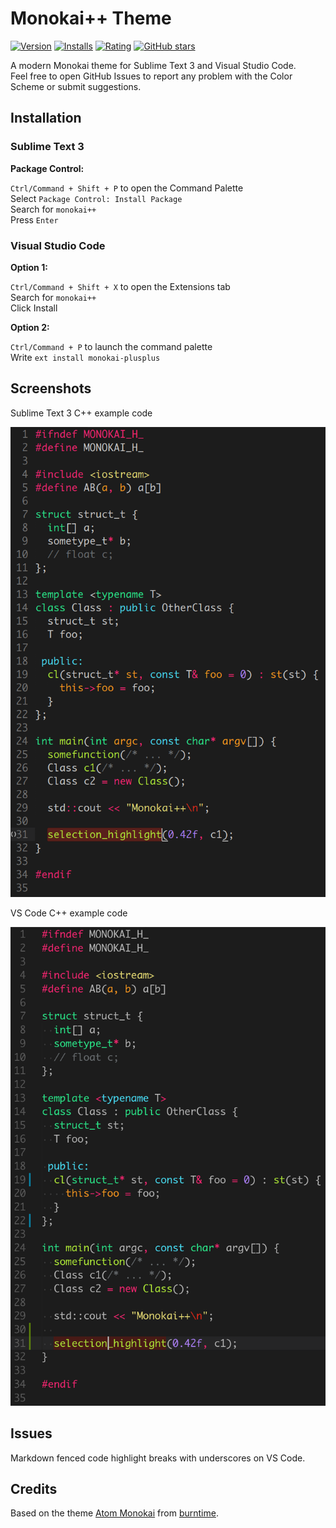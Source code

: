 # Monokai++ Theme

[![Version](https://vsmarketplacebadge.apphb.com/version/dcasella.monokai-plusplus.svg)](https://marketplace.visualstudio.com/items?itemName=dcasella.monokai-plusplus)
[![Installs](https://vsmarketplacebadge.apphb.com/installs/dcasella.monokai-plusplus.svg)](https://marketplace.visualstudio.com/items?itemName=dcasella.monokai-plusplus)
[![Rating](https://vsmarketplacebadge.apphb.com/rating/dcasella.monokai-plusplus.svg)](https://marketplace.visualstudio.com/items?itemName=dcasella.monokai-plusplus)
[![GitHub stars](https://img.shields.io/github/stars/dcasella/monokai-plusplus.svg?style=social&label=Star)](https://github.com/dcasella/monokai-plusplus)

A modern Monokai theme for Sublime Text 3 and Visual Studio Code.  
Feel free to open GitHub Issues to report any problem with the Color Scheme or submit suggestions.

## Installation

### Sublime Text 3

**Package Control:**

`Ctrl/Command + Shift + P` to open the Command Palette  
Select `Package Control: Install Package`  
Search for `monokai++`  
Press `Enter`

### Visual Studio Code

**Option 1:**

`Ctrl/Command + Shift + X` to open the Extensions tab  
Search for `monokai++`  
Click Install

**Option 2:**

`Ctrl/Command + P` to launch the command palette  
Write `ext install monokai-plusplus`

## Screenshots

Sublime Text 3 C++ example code

![ST3 Screenshot](screenshotst3.png)

VS Code C++ example code

![VSC Screenshot](screenshotvsc.png)

## Issues

Markdown fenced code highlight breaks with underscores on VS Code.

## Credits

Based on the theme [Atom Monokai](https://github.com/burntime/atom-monokai) from [burntime](https://github.com/burntime).
